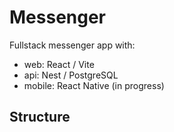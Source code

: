 # Messenger

Fullstack messenger app with:

- web: React / Vite
- api: Nest / PostgreSQL
- mobile: React Native (in progress)

## Structure